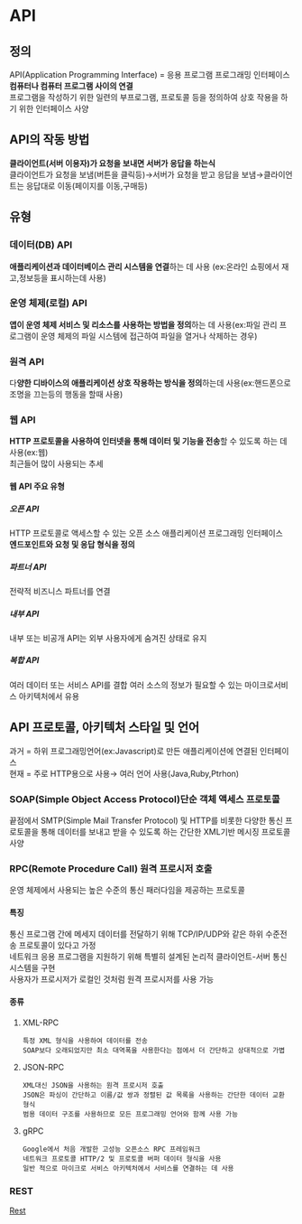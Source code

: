 # API
## 정의
API(Application Programming Interface) = 응용 프로그램 프로그래밍 인터페이스  
**컴퓨터나 컴퓨터 프로그램 사이의 연결**  
프로그램을 작성하기 위한 일련의 부프로그램, 프로토콜 등을 정의하여 상호 작용을 하기 위한 인터페이스 사양
## API의 작동 방법
**클라이언트(서버 이용자)가 요청을 보내면 서버가 응답을 하는식**  
클라이언트가 요청을 보냄(버튼을 클릭등)→서버가 요청을 받고 응답을 보냄→클라이언트는 응답대로 이동(페이지를 이동,구매등)  
## 유형
### 데이터(DB) API
**애플리케이션과 데이터베이스 관리 시스템을 연결**하는 데 사용 (ex:온라인 쇼핑에서 재고,정보등을 표시하는데 사용)
### 운영 체제(로컬) API
**앱이 운영 체제 서비스 및 리소스를 사용하는 방법을 정의**하는 데 사용(ex:파일 관리 프로그램이 운영 체제의 파일 시스템에 접근하여 파일을 열거나 삭제하는 경우)
### 원격 API
다**양한 디바이스의 애플리케이션 상호 작용하는 방식을 정의**하는데 사용(ex:핸드폰으로 조명을 끄는등의 행동을 할때 사용)
### 웹 API
**HTTP 프로토콜을 사용하여 인터넷을 통해 데이터 및 기능을 전송**할 수 있도록 하는 데 사용(ex:웹)  
최근들어 많이 사용되는 추세
#### 웹 API 주요 유형
##### 오픈 API
HTTP 프로토콜로 액세스할 수 있는 오픈 소스 애플리케이션 프로그래밍 인터페이스  
**엔드포인트와 요청 및 응답 형식을 정의**  
##### 파트너 API
전략적 비즈니스 파트너를 연결
##### 내부 API
내부 또는 비공개 API는 외부 사용자에게 숨겨진 상태로 유지
##### 복합 API
여러 데이터 또는 서비스 API를 결합
여러 소스의 정보가 필요할 수 있는 마이크로서비스 아키텍처에서 유용  
## API 프로토콜, 아키텍처 스타일 및 언어
과거 = 하위 프로그래밍언어(ex:Javascript)로 만든 애플리케이션에 연결된 인터페이스  
현재 = 주로 HTTP용으로 사용→ 여러 언어 사용(Java,Ruby,Ptrhon)
### SOAP(Simple Object Access Protocol)단순 객체 액세스 프로토콜
끝점에서 SMTP(Simple Mail Transfer Protocol) 및 HTTP를 비롯한 다양한 통신 프로토콜을 통해 데이터를 보내고 받을 수 있도록 하는 간단한 XML기반 메시징 프로토콜 사양
### RPC(Remote Procedure Call) 원격 프로시저 호출
운영 체제에서 사용되는 높은 수준의 통신 패러다임을 제공하는 프로토콜  
#### 특징
통신 프로그램 간에 메세지 데이터를 전달하기 위해 TCP/IP/UDP와 같은 하위 수준전송 프로토콜이 있다고 가정  
네트워크 응용 프로그램을 지원하기 위해 특별히 설계된 논리적 클라이언트-서버 통신 시스템을 구현  
사용자가 프로시저가 로컬인 것처럼 원격 프로시저를 사용 가능  
#### 종류
1. XML-RPC
   ```
   특정 XML 형식을 사용하여 데이터를 전송
   SOAP보다 오래되었지만 최소 대역폭을 사용한다는 점에서 더 간단하고 상대적으로 가볍
   ```
2. JSON-RPC
   ```
   XML대신 JSON을 사용하는 원격 프로시저 호출  
   JSON은 파싱이 간단하고 이름/값 쌍과 정렬된 값 목록을 사용하는 간단한 데이터 교환 형식  
   범용 데이터 구조를 사용하므로 모든 프로그래밍 언어와 함께 사용 가능
   ```
3. gRPC
   ```
   Google에서 처음 개발한 고성능 오픈소스 RPC 프레임워크  
   네트워크 프로토콜 HTTP/2 및 프로토콜 버퍼 데이터 형식을 사용
   일반 적으로 마이크로 서비스 아키텍처에서 서비스를 연결하는 데 사용
   ```
### REST
[Rest](https://github.com/pgsshiho/TIL/blob/main/%23%20REST%20API.md)
